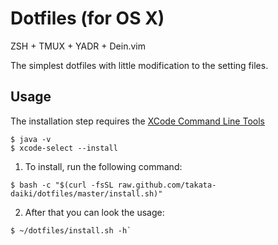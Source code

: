 # Dotfiles (for OS X)
ZSH + TMUX + YADR + Dein.vim

The simplest dotfiles with little modification to the setting files.

## Usage
The installation step requires the [XCode Command Line Tools](https://developer.apple.com/downloads)

```
$ java -v
$ xcode-select --install
```

1. To install, run the following command:

```
$ bash -c "$(curl -fsSL raw.github.com/takata-daiki/dotfiles/master/install.sh)"
```

2. After that you can look the usage:

```
$ ~/dotfiles/install.sh -h`
```
